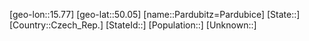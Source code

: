 ﻿---
location: [50.05,15.77]
type: City
tags:
- geo/City


SpocWebEntityId: 33247
isDeleted: false
confidential: public

---
[geo-lon::15.77]
[geo-lat::50.05]
[name::Pardubitz=Pardubice]
[State::]
[Country::Czech_Rep.]
[StateId::]
[Population::]
[Unknown::]

